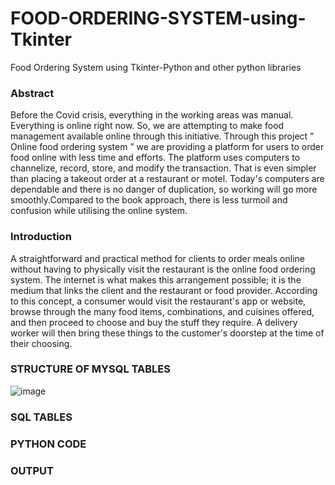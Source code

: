 # FOOD-ORDERING-SYSTEM-using-Tkinter
Food Ordering System using Tkinter-Python and other python libraries

### Abstract
Before the Covid crisis, everything in the working areas was manual. Everything is online right now. So, we are attempting to make food management available online through this initiative. Through this project ” Online food ordering system ” we are providing a platform for users to order food online with less time and efforts. The platform uses computers to channelize, record, store, and modify the transaction. That is even simpler than placing a takeout order at a restaurant or motel. Today's computers are dependable and there is no danger of duplication, so working will go more smoothly.Compared to the book approach, there is less turmoil and confusion while utilising the online system.

### Introduction
A straightforward and practical method for clients to order meals online without having to physically visit the restaurant is the online food ordering system. The internet is what makes this arrangement possible; it is the medium that links the client and the restaurant or food provider.
According to this concept, a consumer would visit the restaurant's app or website, browse through the many food items, combinations, and cuisines offered, and then proceed to choose and buy the stuff they require. A delivery worker will then bring these things to the customer's doorstep at the time of their choosing.

### STRUCTURE OF MYSQL TABLES
![image](https://user-images.githubusercontent.com/95330456/224529441-9907bf0c-d9c2-46e6-a51b-255e229fe68a.png)

### SQL TABLES

### PYTHON CODE
### OUTPUT
